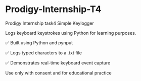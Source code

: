# Prodigy-Internship-T4
Prodigy Internship task4 Simple Keylogger

Logs keyboard keystrokes using Python for learning purposes.

✅ Built using Python and pynput

✅ Logs typed characters to a .txt file

✅ Demonstrates real-time keyboard event capture

Use only with consent and for educational practice
